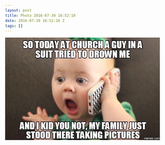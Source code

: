 ```yaml
---
layout: post
title: Photo 2016-07-30 16:52:10
date: 2016-07-30 16:52:10 Z
tags: []
---
```

![](/media/2016/07/148203401794.jpg)
